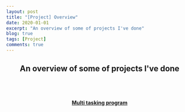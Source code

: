 ```yaml
---
layout: post
title: "[Project] Overview"
date: 2020-01-01
excerpt: "An overview of some of projects I've done"
blog: true
tags: [Project]
comments: true
---
```


<h2 align="center">
    An overview of some of projects I've done
</h2> 
<br><br>
<div align="center">
    <h4>
        <a href="https://hieuhdh.github.io/deuteri/Multi-tasking-program/" class="btn btn-success">Multi tasking program</a> 
    </h4>
</div>

